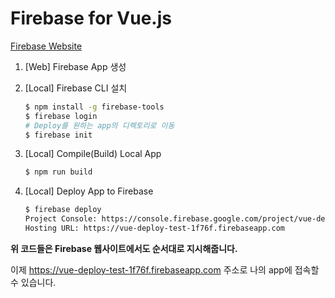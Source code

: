 # Firebase for Vue.js

[Firebase Website](https://firebase.google.com/?gclid=Cj0KCQiA2vjuBRCqARIsAJL5a-LDjPT-j6KGphu4NA8Y79g45BJE85JbzwIZtXjZfdocgRJpwrei90IaAr8fEALw_wcB)

1. [Web] Firebase App 생성

2. [Local] Firebase CLI 설치

   ```bash
   $ npm install -g firebase-tools
   $ firebase login
   # Deploy를 원하는 app의 디렉토리로 이동
   $ firebase init
   ```

3. [Local] Compile(Build) Local App

   ```bash
   $ npm run build
   ```

4. [Local] Deploy App to Firebase

   ```bash
   $ firebase deploy
   Project Console: https://console.firebase.google.com/project/vue-deploy-test-1f76f/overview
   Hosting URL: https://vue-deploy-test-1f76f.firebaseapp.com
   ```

__위 코드들은 Firebase 웹사이트에서도 순서대로 지시해줍니다.__

이제 https://vue-deploy-test-1f76f.firebaseapp.com 주소로 나의 app에 접속할 수 있습니다.

